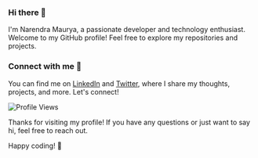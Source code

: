 ### Hi there 👋

I'm Narendra Maurya, a passionate developer and technology enthusiast. Welcome to my GitHub profile! Feel free to explore my repositories and projects.

### Connect with me 💬
You can find me on [LinkedIn](https://www.linkedin.com/in/narendra-maurya-01/) and [Twitter](https://twitter.com/devNarendraa), where I share my thoughts, projects, and more. Let's connect!

![Profile Views](https://komarev.com/ghpvc/?username=Narennnnn&color=green)

Thanks for visiting my profile! If you have any questions or just want to say hi, feel free to reach out.

Happy coding! 🚀
